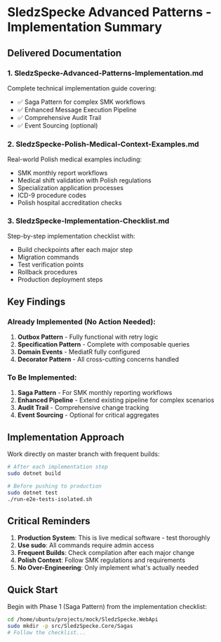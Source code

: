 # SledzSpecke Advanced Patterns - Implementation Summary

## Delivered Documentation

### 1. **SledzSpecke-Advanced-Patterns-Implementation.md**
Complete technical implementation guide covering:
- ✅ Saga Pattern for complex SMK workflows
- ✅ Enhanced Message Execution Pipeline 
- ✅ Comprehensive Audit Trail
- ✅ Event Sourcing (optional)

### 2. **SledzSpecke-Polish-Medical-Context-Examples.md**
Real-world Polish medical examples including:
- SMK monthly report workflows
- Medical shift validation with Polish regulations
- Specialization application processes
- ICD-9 procedure codes
- Polish hospital accreditation checks

### 3. **SledzSpecke-Implementation-Checklist.md**
Step-by-step implementation checklist with:
- Build checkpoints after each major step
- Migration commands
- Test verification points
- Rollback procedures
- Production deployment steps

## Key Findings

### Already Implemented (No Action Needed):
1. **Outbox Pattern** - Fully functional with retry logic
2. **Specification Pattern** - Complete with composable queries
3. **Domain Events** - MediatR fully configured
4. **Decorator Pattern** - All cross-cutting concerns handled

### To Be Implemented:
1. **Saga Pattern** - For SMK monthly reporting workflows
2. **Enhanced Pipeline** - Extend existing pipeline for complex scenarios
3. **Audit Trail** - Comprehensive change tracking
4. **Event Sourcing** - Optional for critical aggregates

## Implementation Approach

Work directly on master branch with frequent builds:
```bash
# After each implementation step
sudo dotnet build

# Before pushing to production
sudo dotnet test
./run-e2e-tests-isolated.sh
```

## Critical Reminders

1. **Production System**: This is live medical software - test thoroughly
2. **Use sudo**: All commands require admin access
3. **Frequent Builds**: Check compilation after each major change
4. **Polish Context**: Follow SMK regulations and requirements
5. **No Over-Engineering**: Only implement what's actually needed

## Quick Start

Begin with Phase 1 (Saga Pattern) from the implementation checklist:
```bash
cd /home/ubuntu/projects/mock/SledzSpecke.WebApi
sudo mkdir -p src/SledzSpecke.Core/Sagas
# Follow the checklist...
```